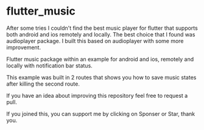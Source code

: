 # flutter_music
After some tries I couldn't find the best music player for flutter that supports both android and ios remotely and locally. The best choice that I found was audioplayer package. I built this based on audioplayer with some more improvement.

Flutter music package within an example for android and ios, remotely and locally with notification bar status.

This example was built in 2 routes that shows you how to save music states after killing the second route.

If you have an idea about improving this repository feel free to request a pull.

If you joined this, you can support me by clicking on Sponser or Star, thank you.
